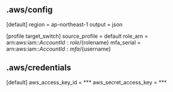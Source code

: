 ## .aws/config
[default]
region = ap-northeast-1
output = json

[profile target_switch]
source_profile = default
role_arn = arn:aws:iam::${AccountId}:role/${rolename}
mfa_serial = arn:aws:iam::${AccountId}:mfa/${username}

## .aws/credentials
[default]
aws_access_key_id = ***
aws_secret_access_key = ***